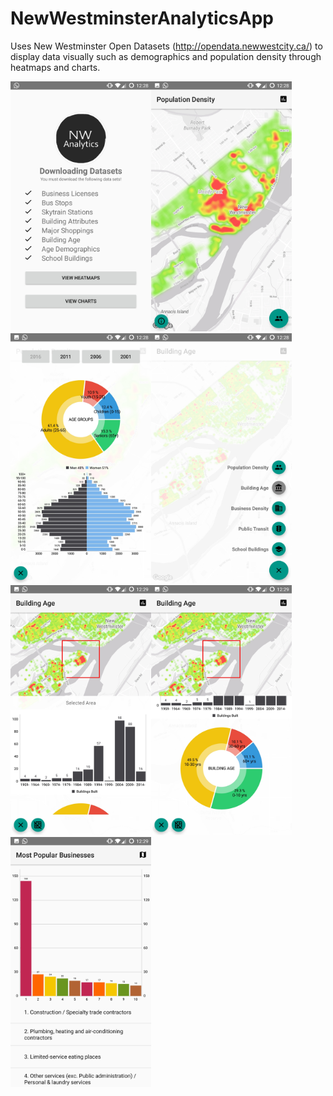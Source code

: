 # NewWestminsterAnalyticsApp
Uses New Westminster Open Datasets (http://opendata.newwestcity.ca/) to display data visually such as demographics and population density through heatmaps and charts.

<img src="https://raw.githubusercontent.com/MikeWeiZhou/NewWestminsterAnalyticsApp/screenshots/Screenshot_20180201-002820.jpg" height="400px"><img src="https://raw.githubusercontent.com/MikeWeiZhou/NewWestminsterAnalyticsApp/screenshots/Screenshot_20180201-002830.jpg" height="400px"><img src="https://raw.githubusercontent.com/MikeWeiZhou/NewWestminsterAnalyticsApp/screenshots/Screenshot_20180201-002843.jpg" height="400px"><img src="https://raw.githubusercontent.com/MikeWeiZhou/NewWestminsterAnalyticsApp/screenshots/Screenshot_20180201-002859.jpg" height="400px"><img src="https://raw.githubusercontent.com/MikeWeiZhou/NewWestminsterAnalyticsApp/screenshots/Screenshot_20180201-002917.jpg" height="400px"><img src="https://raw.githubusercontent.com/MikeWeiZhou/NewWestminsterAnalyticsApp/screenshots/Screenshot_20180201-002925.jpg" height="400px"><img src="https://raw.githubusercontent.com/MikeWeiZhou/NewWestminsterAnalyticsApp/screenshots/Screenshot_20180201-002934.jpg" height="400px">
